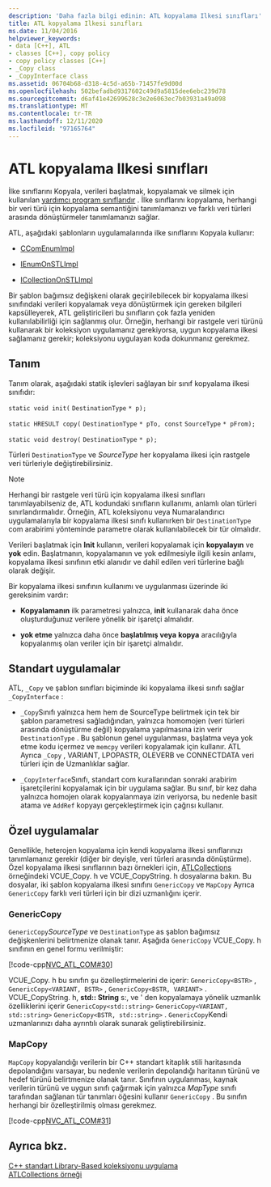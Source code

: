```yaml
---
description: 'Daha fazla bilgi edinin: ATL kopyalama Ilkesi sınıfları'
title: ATL kopyalama Ilkesi sınıfları
ms.date: 11/04/2016
helpviewer_keywords:
- data [C++], ATL
- classes [C++], copy policy
- copy policy classes [C++]
- _Copy class
- _CopyInterface class
ms.assetid: 06704b68-d318-4c5d-a65b-71457fe9d00d
ms.openlocfilehash: 502befadbd9317602c49d9a5815dee6ebc239d78
ms.sourcegitcommit: d6af41e42699628c3e2e6063ec7b03931a49a098
ms.translationtype: MT
ms.contentlocale: tr-TR
ms.lasthandoff: 12/11/2020
ms.locfileid: "97165764"
---
```

# <a name="atl-copy-policy-classes"></a>ATL kopyalama Ilkesi sınıfları

İlke sınıflarını Kopyala, verileri başlatmak, kopyalamak ve silmek için kullanılan [yardımcı program sınıflarıdır](../atl/utility-classes.md) . İlke sınıflarını kopyalama, herhangi bir veri türü için kopyalama semantiğini tanımlamanızı ve farklı veri türleri arasında dönüştürmeler tanımlamanızı sağlar.

ATL, aşağıdaki şablonların uygulamalarında ilke sınıflarını Kopyala kullanır:

- [CComEnumImpl](../atl/reference/ccomenumimpl-class.md)

- [IEnumOnSTLImpl](../atl/reference/ienumonstlimpl-class.md)

- [ICollectionOnSTLImpl](../atl/reference/icollectiononstlimpl-class.md)

Bir şablon bağımsız değişkeni olarak geçirilebilecek bir kopyalama ilkesi sınıfındaki verileri kopyalamak veya dönüştürmek için gereken bilgileri kapsülleyerek, ATL geliştiricileri bu sınıfların çok fazla yeniden kullanılabilirliği için sağlanmış olur. Örneğin, herhangi bir rastgele veri türünü kullanarak bir koleksiyon uygulamanız gerekiyorsa, uygun kopyalama ilkesi sağlamanız gerekir; koleksiyonu uygulayan koda dokunmanız gerekmez.

## <a name="definition"></a>Tanım

Tanım olarak, aşağıdaki statik işlevleri sağlayan bir sınıf kopyalama ilkesi sınıfıdır:

`static void init(` `DestinationType` `* p);`

`static HRESULT copy(` `DestinationType` `* pTo, const`  `SourceType` `* pFrom);`

`static void destroy(` `DestinationType` `* p);`

Türleri `DestinationType` ve *SourceType* her kopyalama ilkesi için rastgele veri türleriyle değiştirebilirsiniz.

> [!NOTE]
> Herhangi bir rastgele veri türü için kopyalama ilkesi sınıfları tanımlayabilseniz de, ATL kodundaki sınıfların kullanımı, anlamlı olan türleri sınırlandırmalıdır. Örneğin, ATL koleksiyonu veya Numaralandırıcı uygulamalarıyla bir kopyalama ilkesi sınıfı kullanırken bir `DestinationType` com arabirimi yönteminde parametre olarak kullanılabilecek bir tür olmalıdır.

Verileri başlatmak için **Init** kullanın, verileri kopyalamak için **kopyalayın** ve **yok** edin. Başlatmanın, kopyalamanın ve yok edilmesiyle ilgili kesin anlamı, kopyalama ilkesi sınıfının etki alanıdır ve dahil edilen veri türlerine bağlı olarak değişir.

Bir kopyalama ilkesi sınıfının kullanımı ve uygulanması üzerinde iki gereksinim vardır:

- **Kopyalamanın** ilk parametresi yalnızca, **init** kullanarak daha önce oluşturduğunuz verilere yönelik bir işaretçi almalıdır.

- **yok etme** yalnızca daha önce **başlatılmış veya** **kopya** aracılığıyla kopyalanmış olan veriler için bir işaretçi almalıdır.

## <a name="standard-implementations"></a>Standart uygulamalar

ATL, `_Copy` ve şablon sınıfları biçiminde iki kopyalama ilkesi sınıfı sağlar `_CopyInterface` :

- `_Copy`Sınıfı yalnızca hem hem de SourceType belirtmek için tek bir şablon parametresi sağladığından, yalnızca homomojen (veri türleri arasında dönüştürme değil) kopyalama yapılmasına izin verir `DestinationType` .  Bu şablonun genel uygulanması, başlatma veya yok etme kodu içermez ve `memcpy` verileri kopyalamak için kullanır. ATL Ayrıca `_Copy` , VARIANT, LPOPASTR, OLEVERB ve CONNECTDATA veri türleri için de Uzmanlıklar sağlar.

- `_CopyInterface`Sınıfı, standart com kurallarından sonraki arabirim işaretçilerini kopyalamak için bir uygulama sağlar. Bu sınıf, bir kez daha yalnızca homojen olarak kopyalanmaya izin veriyorsa, bu nedenle basit atama ve `AddRef` kopyayı gerçekleştirmek için çağrısı kullanır.

## <a name="custom-implementations"></a>Özel uygulamalar

Genellikle, heterojen kopyalama için kendi kopyalama ilkesi sınıflarınızı tanımlamanız gerekir (diğer bir deyişle, veri türleri arasında dönüştürme). Özel kopyalama ilkesi sınıflarının bazı örnekleri için, [ATLCollections](../overview/visual-cpp-samples.md) örneğindeki VCUE_Copy. h ve VCUE_CopyString. h dosyalarına bakın. Bu dosyalar, iki şablon kopyalama ilkesi sınıfını `GenericCopy` ve `MapCopy` Ayrıca `GenericCopy` farklı veri türleri için bir dizi uzmanlığını içerir.

### <a name="genericcopy"></a>GenericCopy

`GenericCopy`*SourceType* ve `DestinationType` as şablon bağımsız değişkenlerini belirtmenize olanak tanır. Aşağıda `GenericCopy` VCUE_Copy. h sınıfının en genel formu verilmiştir:

[!code-cpp[NVC_ATL_COM#30](../atl/codesnippet/cpp/atl-copy-policy-classes_1.h)]

VCUE_Copy. h bu sınıfın şu özelleştirmelerini de içerir: `GenericCopy<BSTR>` , `GenericCopy<VARIANT, BSTR>` , `GenericCopy<BSTR, VARIANT>` . VCUE_CopyString. h, **std:: String** s:, ve ' den kopyalamaya yönelik uzmanlık özelliklerini içerir `GenericCopy<std::string>` `GenericCopy<VARIANT, std::string>` `GenericCopy<BSTR, std::string>` . `GenericCopy`Kendi uzmanlarınızı daha ayrıntılı olarak sunarak geliştirebilirsiniz.

### <a name="mapcopy"></a>MapCopy

`MapCopy` kopyalandığı verilerin bir C++ standart kitaplık stili haritasında depolandığını varsayar, bu nedenle verilerin depolandığı haritanın türünü ve hedef türünü belirtmenize olanak tanır. Sınıfının uygulanması, kaynak verilerin türünü ve uygun sınıfı çağırmak için yalnızca *MapType* sınıfı tarafından sağlanan tür tanımları öğesini kullanır `GenericCopy` . Bu sınıfın herhangi bir özelleştirilmiş olması gerekmez.

[!code-cpp[NVC_ATL_COM#31](../atl/codesnippet/cpp/atl-copy-policy-classes_2.h)]

## <a name="see-also"></a>Ayrıca bkz.

[C++ standart Library-Based koleksiyonu uygulama](../atl/implementing-an-stl-based-collection.md)<br/>
[ATLCollections örneği](../overview/visual-cpp-samples.md)
